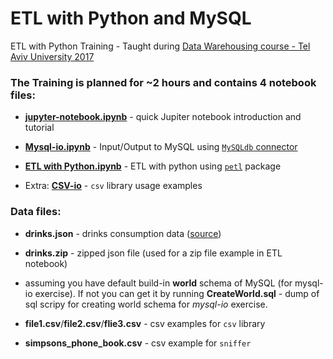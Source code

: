 # ETL with Python and MySQL
ETL with Python Training - Taught during [Data Warehousing course - Tel Aviv University 2017](http://www30.tau.ac.il/yedion/syllabuse.asp?course=0571417202)
  
### The Training is planned for ~2 hours and contains 4 notebook files:
* **[jupyter-notebook.ipynb](/jupyter-notebook.ipynb)** - quick Jupiter notebook introduction and tutorial

* **[Mysql-io.ipynb](/Mysql-io.ipynb)**   - Input/Output to MySQL using [``MySQLdb`` connector](http://mysql-python.sourceforge.net/MySQLdb.html)

* **[ETL with Python.ipynb](/ETL_with_Python.ipynb)**  - ETL with python using [``petl``](https://petl.readthedocs.io/en/latest/) package

* Extra: **[CSV-io](/csv_io/CSV-io.ipynb)** - ``csv`` library usage examples

### Data files:
* **drinks.json** - drinks consumption data ([source](https://github.com/justmarkham)) 

* **drinks.zip** - zipped json file (used for a zip file example in ETL notebook)

* assuming you have default build-in **world** schema of MySQL (for mysql-io exercise). If not you can get it by running **CreateWorld.sql**  - dump of sql scripy for creating world schema for *mysql-io* exercise. 

* **file1.csv**/**file2.csv**/**flie3.csv** - csv examples for ``csv`` library

* **simpsons_phone_book.csv** - csv example for ``sniffer``

